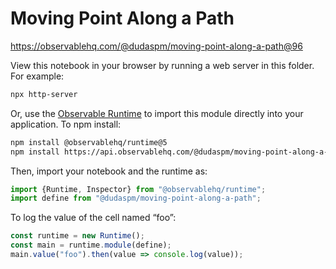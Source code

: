 # Moving Point Along a Path

https://observablehq.com/@dudaspm/moving-point-along-a-path@96

View this notebook in your browser by running a web server in this folder. For
example:

~~~sh
npx http-server
~~~

Or, use the [Observable Runtime](https://github.com/observablehq/runtime) to
import this module directly into your application. To npm install:

~~~sh
npm install @observablehq/runtime@5
npm install https://api.observablehq.com/@dudaspm/moving-point-along-a-path@96.tgz?v=3
~~~

Then, import your notebook and the runtime as:

~~~js
import {Runtime, Inspector} from "@observablehq/runtime";
import define from "@dudaspm/moving-point-along-a-path";
~~~

To log the value of the cell named “foo”:

~~~js
const runtime = new Runtime();
const main = runtime.module(define);
main.value("foo").then(value => console.log(value));
~~~
